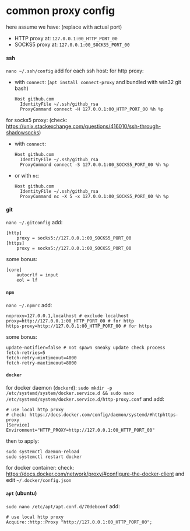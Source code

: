 # common proxy config

here assume we have: (replace with actual port)
- HTTP proxy at: `127.0.0.1:00_HTTP_PORT_00`
- SOCKS5 proxy at: `127.0.0.1:00_SOCKS5_PORT_00`


#### ssh

`nano ~/.ssh/config` add for each ssh host:
for http proxy: 
- with `connect`: (`apt install connect-proxy` and bundled with win32 git bash)
    ```
    Host github.com
      IdentityFile ~/.ssh/github_rsa
      ProxyCommand connect -H 127.0.0.1:00_HTTP_PORT_00 %h %p
    ```

for socks5 proxy: (check: https://unix.stackexchange.com/questions/416010/ssh-through-shadowsocks)
- with `connect`:
    ```
    Host github.com
      IdentityFile ~/.ssh/github_rsa
      ProxyCommand connect -S 127.0.0.1:00_SOCKS5_PORT_00 %h %p
    ```
- or with `nc`:
    ```
    Host github.com
      IdentityFile ~/.ssh/github_rsa
      ProxyCommand nc -X 5 -x 127.0.0.1:00_SOCKS5_PORT_00 %h %p
    ```


#### git

`nano ~/.gitconfig` add:
```
[http]
	proxy = socks5://127.0.0.1:00_SOCKS5_PORT_00
[https]
	proxy = socks5://127.0.0.1:00_SOCKS5_PORT_00
```
some bonus:
```
[core]
	autocrlf = input
	eol = lf
```


#### `npm`

`nano ~/.npmrc` add:
```
noproxy=127.0.0.1,localhost # exclude localhost
proxy=http://127.0.0.1:00_HTTP_PORT_00 # for http
https-proxy=http://127.0.0.1:00_HTTP_PORT_00 # for https
```
some bonus:
```
update-notifier=false # not spawn sneaky update check process
fetch-retries=5
fetch-retry-mintimeout=4000
fetch-retry-maxtimeout=8000
```


#### `docker`

for docker daemon (`dockerd`):
`sudo mkdir -p /etc/systemd/system/docker.service.d && sudo nano /etc/systemd/system/docker.service.d/http-proxy.conf`
and add:
```
# use local http proxy
# check: https://docs.docker.com/config/daemon/systemd/#httphttps-proxy
[Service]
Environment="HTTP_PROXY=http://127.0.0.1:00_HTTP_PORT_00"
```
then to apply:
```shell script
sudo systemctl daemon-reload
sudo systemctl restart docker
```

for docker container:
check: https://docs.docker.com/network/proxy/#configure-the-docker-client
and edit `~/.docker/config.json`


#### `apt` (ubuntu)

`sudo nano /etc/apt/apt.conf.d/70debconf` add:
```
# use local http proxy
Acquire::http::Proxy "http://127.0.0.1:00_HTTP_PORT_00";
```
